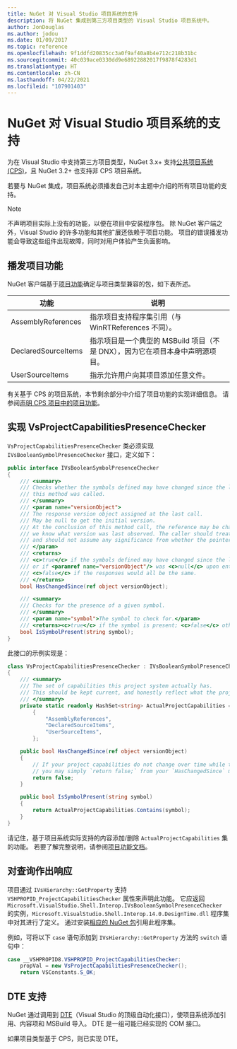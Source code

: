 ```yaml
---
title: NuGet 对 Visual Studio 项目系统的支持
description: 将 NuGet 集成到第三方项目类型的 Visual Studio 项目系统中。
author: JonDouglas
ms.author: jodou
ms.date: 01/09/2017
ms.topic: reference
ms.openlocfilehash: 9f1ddfd20835cc3a0f9af40a8b4e712c218b31bc
ms.sourcegitcommit: 40c039ace0330dd9e68922882017f9878f4283d1
ms.translationtype: HT
ms.contentlocale: zh-CN
ms.lasthandoff: 04/22/2021
ms.locfileid: "107901403"
---
```

# <a name="nuget-support-for-the-visual-studio-project-system"></a>NuGet 对 Visual Studio 项目系统的支持

为在 Visual Studio 中支持第三方项目类型，NuGet 3.x+ 支持[公共项目系统 (CPS)](https://github.com/Microsoft/VSProjectSystem/blob/master/doc/overview/intro.md)，且 NuGet 3.2+ 也支持非 CPS 项目系统。

若要与 NuGet 集成，项目系统必须播发自己对本主题中介绍的所有项目功能的支持。

> [!Note]
> 不声明项目实际上没有的功能，以便在项目中安装程序包。 除 NuGet 客户端之外，Visual Studio 的许多功能和其他扩展还依赖于项目功能。 项目的错误播发功能会导致这些组件出现故障，同时对用户体验产生负面影响。

## <a name="advertise-project-capabilities"></a>播发项目功能

NuGet 客户端基于[项目功能](https://github.com/Microsoft/VSProjectSystem/blob/master/doc/overview/about_project_capabilities.md)确定与项目类型兼容的包，如下表所述。

| 功能 | 说明 |
| --- | --- |
| AssemblyReferences | 指示项目支持程序集引用（与 WinRTReferences 不同）。 |
| DeclaredSourceItems | 指示项目是一个典型的 MSBuild 项目（不是 DNX），因为它在项目本身中声明源项目。 |
| UserSourceItems|指示允许用户向其项目添加任意文件。 |

有关基于 CPS 的项目系统，本节剩余部分中介绍了项目功能的实现详细信息。 请参阅[声明 CPS 项目中的项目功能](https://github.com/Microsoft/VSProjectSystem/blob/master/doc/overview/about_project_capabilities.md#how-to-declare-project-capabilities-in-your-project)。

## <a name="implementing-vsprojectcapabilitiespresencechecker"></a>实现 VsProjectCapabilitiesPresenceChecker

`VsProjectCapabilitiesPresenceChecker` 类必须实现 `IVsBooleanSymbolPresenceChecker` 接口，定义如下：

```cs
public interface IVsBooleanSymbolPresenceChecker
{
    /// <summary>
    /// Checks whether the symbols defined may have changed since the last time
    /// this method was called.
    /// </summary>
    /// <param name="versionObject">
    /// The response version object assigned at the last call.
    /// May be null to get the initial version.
    /// At the conclusion of this method call, the reference may be changed so that on a subsequent call
    /// we know what version was last observed. The caller should treat this value as an opaque object,
    /// and should not assume any significance from whether the pointer changed or not.
    /// </param>
    /// <returns>
    /// <c>true</c> if the symbols defined may have changed since the last call to this method
    /// or if <paramref name="versionObject"/> was <c>null</c> upon entering this method.
    /// <c>false</c> if the responses would all be the same.
    /// </returns>
    bool HasChangedSince(ref object versionObject);

    /// <summary>
    /// Checks for the presence of a given symbol.
    /// </summary>
    /// <param name="symbol">The symbol to check for.</param>
    /// <returns><c>true</c> if the symbol is present; <c>false</c> otherwise.</returns>
    bool IsSymbolPresent(string symbol);
}
```

此接口的示例实现是：

```cs
class VsProjectCapabilitiesPresenceChecker : IVsBooleanSymbolPresenceChecker
{
    /// <summary>
    /// The set of capabilities this project system actually has.
    /// This should be kept current, and honestly reflect what the project can do.
    /// </summary>
    private static readonly HashSet<string> ActualProjectCapabilities = new HashSet<string>(StringComparer.OrdinalIgnoreCase)
        {
            "AssemblyReferences",
            "DeclaredSourceItems",
            "UserSourceItems",
        };

    public bool HasChangedSince(ref object versionObject)
    {
        // If your project capabilities do not change over time while the project is open,
        // you may simply `return false;` from your `HasChangedSince` method.
        return false;
    }

    public bool IsSymbolPresent(string symbol)
    {
        return ActualProjectCapabilities.Contains(symbol);
    }
}
```

请记住，基于项目系统实际支持的内容添加/删除 `ActualProjectCapabilities` 集的功能。 若要了解完整说明，请参阅[项目功能文档](https://github.com/Microsoft/VSProjectSystem/blob/master/doc/overview/project_capabilities.md)。

## <a name="responding-to-queries"></a>对查询作出响应

项目通过 `IVsHierarchy::GetProperty` 支持 `VSHPROPID_ProjectCapabilitiesChecker` 属性来声明此功能。 它应返回 `Microsoft.VisualStudio.Shell.Interop.IVsBooleanSymbolPresenceChecker` 的实例，`Microsoft.VisualStudio.Shell.Interop.14.0.DesignTime.dll` 程序集中对其进行了定义。 通过安装[相应的 NuGet 包](https://www.nuget.org/packages/Microsoft.VisualStudio.Shell.Interop.14.0.DesignTime)引用此程序集。

例如，可将以下 `case` 语句添加到 `IVsHierarchy::GetProperty` 方法的 `switch` 语句中：

```cs
case __VSHPROPID8.VSHPROPID_ProjectCapabilitiesChecker:
    propVal = new VsProjectCapabilitiesPresenceChecker();
    return VSConstants.S_OK;
```

## <a name="dte-support"></a>DTE 支持

NuGet 通过调用到 [DTE](/dotnet/api/envdte.dte)（Visual Studio 的顶级自动化接口），使项目系统添加引用、内容项和 MSBuild 导入。 DTE 是一组可能已经实现的 COM 接口。

如果项目类型基于 CPS，则已实现 DTE。
